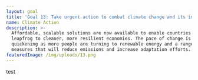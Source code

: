 ```yaml
---
layout: goal
title: 'Goal 13: Take urgent action to combat climate change and its impacts'
name: Climate Action
description: >-
  Affordable, scalable solutions are now available to enable countries to
  leapfrog to cleaner, more resilient economies. The pace of change is
  quickening as more people are turning to renewable energy and a range of other
  measures that will reduce emissions and increase adaptation efforts.
featuredImage: /img/uploads/13.png
---
```

test
